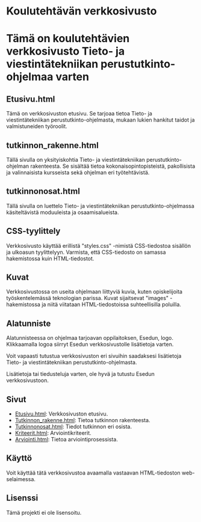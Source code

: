 # Koulutehtävän verkkosivusto

# Tämä on koulutehtävien verkkosivusto Tieto- ja viestintätekniikan perustutkinto-ohjelmaa varten

## Etusivu.html

Tämä on verkkosivuston etusivu. Se tarjoaa tietoa Tieto- ja viestintätekniikan perustutkinto-ohjelmasta, mukaan lukien hankitut taidot ja valmistuneiden työroolit.

## tutkinnon_rakenne.html

Tällä sivulla on yksityiskohtia Tieto- ja viestintätekniikan perustutkinto-ohjelman rakenteesta. Se sisältää tietoa kokonaisopintopisteistä, pakollisista ja valinnaisista kursseista sekä ohjelman eri työtehtävistä.

## tutkinnonosat.html

Tällä sivulla on luettelo Tieto- ja viestintätekniikan perustutkinto-ohjelmassa käsiteltävistä moduuleista ja osaamisalueista.

## CSS-tyylittely

Verkkosivusto käyttää erillistä "styles.css" -nimistä CSS-tiedostoa sisällön ja ulkoasun tyylittelyyn. Varmista, että CSS-tiedosto on samassa hakemistossa kuin HTML-tiedostot.

## Kuvat

Verkkosivustossa on useita ohjelmaan liittyviä kuvia, kuten opiskelijoita työskentelemässä teknologian parissa. Kuvat sijaitsevat "images" -hakemistossa ja niitä viitataan HTML-tiedostoissa suhteellisilla poluilla.

## Alatunniste

Alatunnisteessa on ohjelmaa tarjoavan oppilaitoksen, Esedun, logo. Klikkaamalla logoa siirryt Esedun verkkosivustolle lisätietoja varten.

Voit vapaasti tutustua verkkosivuston eri sivuihin saadaksesi lisätietoja Tieto- ja viestintätekniikan perustutkinto-ohjelmasta.

Lisätietoja tai tiedusteluja varten, ole hyvä ja tutustu Esedun verkkosivustoon.


## Sivut

- [Etusivu.html](Etusivu.html): Verkkosivuston etusivu.
- [Tutkinnon_rakenne.html](Tutkinnon_rakenne.html): Tietoa tutkinnon rakenteesta.
- [Tutkinnonosat.html](Tutkinnonosat.html): Tiedot tutkinnon eri osista.
- [Kriteerit.html](Kriteerit.html): Arviointikriteerit.
- [Arviointi.html](Arviointi.html): Tietoa arviointiprosessista.

## Käyttö

Voit käyttää tätä verkkosivustoa avaamalla vastaavan HTML-tiedoston web-selaimessa.

## Lisenssi

Tämä projekti ei ole lisensoitu.
